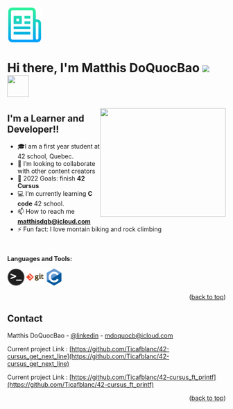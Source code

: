 <div id="top"></div>

<br />
<div align="left">
  <a href="https://github.com/Ticafblanc/Ticafblanc">
    <img src="images/logo.png" alt="Logo" width="80" height="80">
  </a>
  <h1><b> Hi there, I'm Matthis DoQuocBao <!--👋--> <img src="https://raw.githubusercontent.com/MartinHeinz/MartinHeinz/master/wave.gif" width="30px"></b>
<img src="https://media.giphy.com/media/mGcNjsfWAjY5AEZNw6/giphy.gif" width="50px" height="50px"></h1>
</div>

<img src="https://i.pinimg.com/736x/3f/13/57/3f1357daa60daa686dfef453dc31271b.jpg" width="290px" height="250px" align="right" >

<!--[![Linkedin Follow](https://www.linkedin.com/?trk=guest_homepage-basic_nav-header-logohttps://img.shields.io/twitter/follow/mathidqb_?color=1DA1F2&logo=twitter&style=for-the-badge)](https://twitter.com/krishnakumar_m_)-->
## I'm a Learner and Developer!!
- 🎓I am a first year student at 42 school, Quebec.
- 👯 I’m looking to collaborate with other content creators
- 🥅 2022 Goals: finish **42 Cursus**
- 💻 I’m currently learning **C code** 42 school.
- 📫 How to reach me **matthisdqb@icloud.com**
- ⚡ Fun fact: I love montain biking and rock climbing
<br />


**Languages and Tools:**  

<code><img height="40" src="https://raw.githubusercontent.com/github/explore/80688e429a7d4ef2fca1e82350fe8e3517d3494d/topics/terminal/terminal.png"></code>
<code><img height="40" src="https://raw.githubusercontent.com/github/explore/80688e429a7d4ef2fca1e82350fe8e3517d3494d/topics/git/git.png"></code>
<code><img height="40" src="https://raw.githubusercontent.com/devicons/devicon/master/icons/c/c-original.svg"></code>
<!--<code><img height="20" src="https://raw.githubusercontent.com/github/explore/80688e429a7d4ef2fca1e82350fe8e3517d3494d/topics/javascript/javascript.png"></code> 
<<code><img height="20" src="https://raw.githubusercontent.com/github/explore/80688e429a7d4ef2fca1e82350fe8e3517d3494d/topics/typescript/typescript.png"></code>
<code><img height="20" src="https://raw.githubusercontent.com/github/explore/80688e429a7d4ef2fca1e82350fe8e3517d3494d/topics/react/react.png"></code>
<code><img height="20" src="https://raw.githubusercontent.com/github/explore/5c058a388828bb5fde0bcafd4bc867b5bb3f26f3/topics/graphql/graphql.png"></code>
<code><img height="20" src="https://raw.githubusercontent.com/github/explore/80688e429a7d4ef2fca1e82350fe8e3517d3494d/topics/nodejs/nodejs.png"></code> -->





<p align="right">(<a href="#top">back to top</a>)</p>

## Contact

Matthis DoQuocBao - [@linkedin](https://www.linkedin.com/in/matthis-doquocbao-a4a381192?lipi=urn%3Ali%3Apage%3Ad_flagship3_profile_view_base_contact_details%3BFAdg5ztbRrCeqrtb9n2dGw%3D%3D) - mdoquocb@icloud.com

Current project Link : [https://github.com/Ticafblanc/42-cursus_get_next_line](https://github.com/Ticafblanc/42-cursus_get_next_line)

Current project Link : [https://github.com/Ticafblanc/42-cursus_ft_printf](https://github.com/Ticafblanc/42-cursus_ft_printf)

<p align="right">(<a href="#top">back to top</a>)</p>


<!-- MARKDOWN LINKS & IMAGES -->
<!-- https://www.markdownguide.org/basic-syntax/#reference-style-links -->
[contributors-shield]: https://img.shields.io/github/contributors/Ticafblanc/Ticafblanc.svg?style=for-the-badge
[contributors-url]: https://github.com/Ticafblanc/Ticafblanc/graphs/contributors
[forks-shield]: https://img.shields.io/github/forks/Ticafblanc/Ticafblanc.svg?style=for-the-badge
[forks-url]: https://github.com/Ticafblanc/Ticafblanc/network/members
[stars-shield]: https://img.shields.io/github/stars/Ticafblanc/Ticafblanc.svg?style=for-the-badge
[stars-url]: https://github.com/Ticafblanc/Ticafblanc/stargazers
[issues-shield]: https://img.shields.io/github/issues/Ticafblanc/Ticafblanc.svg?style=for-the-badge
[issues-url]: https://github.com/Ticafblanc/Ticafblanc/issues
[license-shield]: https://img.shields.io/github/license/Ticafblanc/Ticafblanc.svg?style=for-the-badge
[license-url]: https://github.com/Ticafblanc/Ticafblanc/blob/master/LICENSE.txt
[linkedin-shield]: https://img.shields.io/badge/-LinkedIn-black.svg?style=for-the-badge&logo=linkedin&colorB=555
[linkedin-url]: https://linkedin.com/in/linkedin_username
[product-screenshot]: images/screenshot.png
